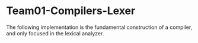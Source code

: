 # Team01-Compilers-Lexer
The following implementation is the fundamental construction of a compiler, and only focused in the lexical analyzer.
